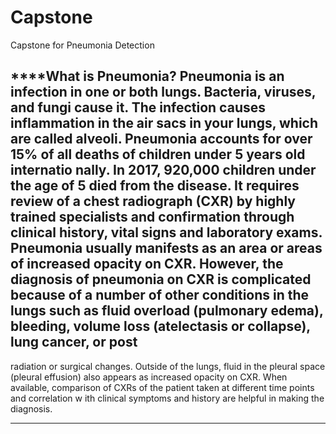 # Capstone
Capstone for Pneumonia Detection

****What is Pneumonia?
Pneumonia
is an infection in one or both lungs. Bacteria, viruses, and fungi cause it. The infection causes 
inflammation in the air sacs in your lungs, which are called alveoli.
Pneumonia accounts for over 15% of all deaths of children under 5 years old internatio
nally. In 2017, 
920,000 children under the age of 5 died from the disease.
It requires review of a chest radiograph (CXR) 
by highly trained specialists and confirmation through clinical history, vital signs and laboratory exams. 
Pneumonia usually manifests
as an area or areas of increased opacity on CXR. However, the diagnosis of 
pneumonia on CXR is complicated because of a number of other conditions in the lungs such as fluid 
overload (pulmonary edema), bleeding, volume loss (atelectasis or collapse), lung
****cancer, or post****
-
radiation or surgical changes. Outside of the lungs, fluid in the pleural space (pleural effusion) also 
appears as increased opacity on CXR. When available, comparison of CXRs of the patient taken at 
different time points and correlation w
ith clinical symptoms and history are helpful in making the 
diagnosis.
********
